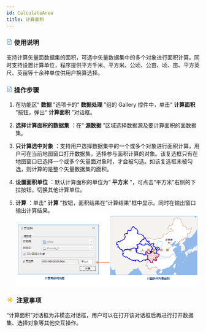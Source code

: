 ```yaml
---
id: CalculateArea
title: 计算面积
---
```

### ![](../../img/read.gif) 使用说明

支持计算矢量面数据集的面积，可选中矢量数据集中的多个对象进行面积计算。同时支持设置计算单位，程序提供平方千米、平方米、公顷、公亩、顷、亩、平方英尺、英亩等十余种单位供用户换算选择。

### ![](../../img/read.gif) 操作步骤

  1. 在功能区“ **数据** ”选项卡的“ **数据处理** ”组的 Gallery 控件中，单击“ **计算面积** ”按钮，弹出“ **计算面积** ”对话框。

  2. **选择计算面积的数据集** ：在“ **源数据** ”区域选择数据源及要计算面积的面数据集。
  3. **只计算选中对象** ：支持用户选择数据集中的一个或多个对象进行面积计算，用户可在当前地图窗口打开数据集，选择参与面积计算的对象。该复选框只有在地图窗口已选择一个或多个矢量面对象时，才会被勾选。如该复选框未被勾选，则计算的是整个矢量数据集的面积。
  4. **设置面积单位** ：默认计算面积的单位为“ **平方米** ”，可点击“平方米”右侧的下拉按钮，切换其他计算单位。
  5. **计算** ：单击“ **计算** ”按钮，面积结果在“计算结果”框中显示。同时在输出窗口输出计算结果。  ![](img/CaculateAreaDia.png)  


### ![](../../img/note.png) 注意事项

“计算面积”对话框为非模态对话框，用户可以在打开该对话框后再进行打开数据集、选择对象等其他交互操作。

